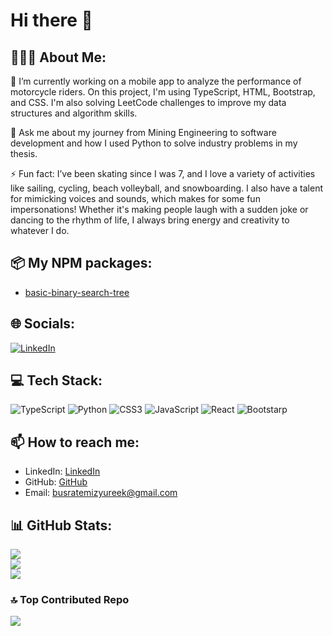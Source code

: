 # Hi there 👋

## 👩🏻‍💻 About Me:
🔭 I’m currently working on a mobile app to analyze the performance of motorcycle riders. On this project, I'm using TypeScript, HTML, Bootstrap, and CSS. I'm also solving LeetCode challenges to improve my data structures and algorithm skills.

💬 Ask me about my journey from Mining Engineering to software development and how I used Python to solve industry problems in my thesis.

⚡ Fun fact: I’ve been skating since I was 7, and I love a variety of activities like sailing, cycling, beach volleyball, and snowboarding. I also have a talent for mimicking voices and sounds, which makes for some fun impersonations! Whether it's making people laugh with a sudden joke or dancing to the rhythm of life, I always bring energy and creativity to whatever I do.

## 📦 My NPM packages:
- [basic-binary-search-tree](https://www.npmjs.com/package/basic-binary-search-tree)

## 🌐 Socials:
[![LinkedIn](https://img.shields.io/badge/LinkedIn-%230077B5.svg?logo=linkedin&logoColor=white)](https://linkedin.com/in/https://www.linkedin.com/in/busratemizyurek/) 

## 💻 Tech Stack:
![TypeScript](https://img.shields.io/badge/typescript-%23007ACC.svg?style=for-the-badge&logo=typescript&logoColor=white) ![Python](https://img.shields.io/badge/python-3670A0?style=for-the-badge&logo=python&logoColor=ffdd54) ![CSS3](https://img.shields.io/badge/css3-%231572B6.svg?style=for-the-badge&logo=css3&logoColor=white) ![JavaScript](https://img.shields.io/badge/javascript-%23323330.svg?style=for-the-badge&logo=javascript&logoColor=%23F7DF1E) ![React](https://img.shields.io/badge/react-%2320232a.svg?style=for-the-badge&logo=react&logoColor=%2361DAFB) ![Bootstarp](https://img.shields.io/badge/Bootstrap-563D7C?style=for-the-badge&logo=bootstrap&logoColor=white)

## 📫 How to reach me:
- LinkedIn: [LinkedIn](https://www.linkedin.com/in/busratemizyurek/)
- GitHub:   [GitHub](https://github.com/BusraTemizyurek)
- Email:    busratemizyureek@gmail.com

## 📊 GitHub Stats:
![](https://github-readme-stats.vercel.app/api?username=BusraTemizyurek&theme=gotham&hide_border=true&include_all_commits=true&count_private=true)<br/>
![](https://github-readme-streak-stats.herokuapp.com/?user=BusraTemizyurek&theme=gotham&hide_border=true)<br/>
![](https://github-readme-stats.vercel.app/api/top-langs/?username=BusraTemizyurek&theme=gotham&hide_border=true&include_all_commits=true&count_private=true&layout=compact)

### 🔝 Top Contributed Repo
![](https://github-contributor-stats.vercel.app/api?username=BusraTemizyurek&limit=5&theme=dark&combine_all_yearly_contributions=true)

